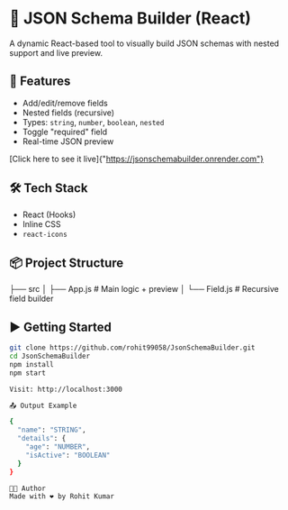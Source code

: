 # 🧱 JSON Schema Builder (React)

A dynamic React-based tool to visually build JSON schemas with nested support and live preview.

## 🚀 Features

- Add/edit/remove fields
- Nested fields (recursive)
- Types: `string`, `number`, `boolean`, `nested`
- Toggle "required" field
- Real-time JSON preview


[Click here to see it live]{"https://jsonschemabuilder.onrender.com"}

## 🛠️ Tech Stack

- React (Hooks)
- Inline CSS
- `react-icons`

## 📦 Project Structure

├── src
│ ├── App.js # Main logic + preview
│ └── Field.js # Recursive field builder


## ▶️ Getting Started

```bash
git clone https://github.com/rohit99058/JsonSchemaBuilder.git
cd JsonSchemaBuilder
npm install
npm start

Visit: http://localhost:3000

📤 Output Example

{
  "name": "STRING",
  "details": {
    "age": "NUMBER",
    "isActive": "BOOLEAN"
  }
}

👨‍💻 Author
Made with ❤️ by Rohit Kumar
